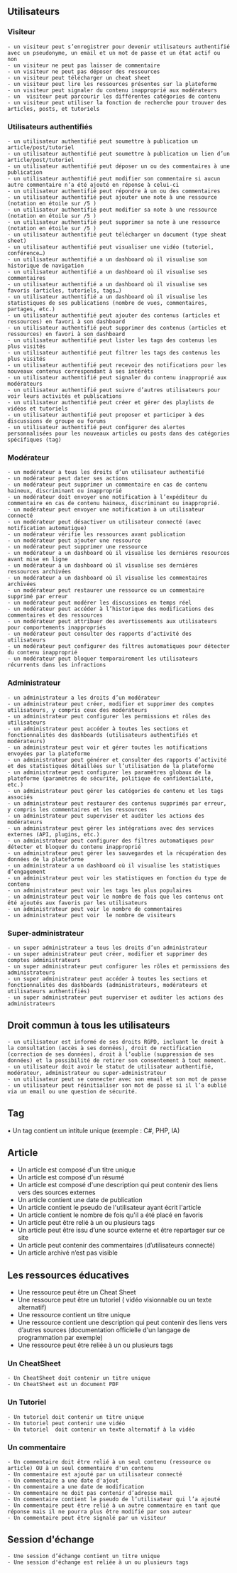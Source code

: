 
## Utilisateurs

### Visiteur
    - un visiteur peut s’enregistrer pour devenir utilisateurs authentifié avec un pseudonyme, un email et un mot de passe et un état actif ou non
    - un visiteur ne peut pas laisser de commentaire
    - un visiteur ne peut pas déposer des ressources
    - un visiteur peut télécharger un cheat sheet
    - un visiteur peut lire les ressources présentes sur la plateforme
    - un visiteur peut signaler du contenu inapproprié aux modérateurs
    - un  visiteur peut parcourir les différentes catégories de contenu
    - un visiteur peut utiliser la fonction de recherche pour trouver des articles, posts, et tutoriels

### Utilisateurs authentifiés

    - un utilisateur authentifié peut soumettre à publication un article/post/tutoriel
    - un utilisateur authentifié peut soumettre à publication un lien d’un article/post/tutoriel
    - un utilisateur authentifié peut déposer un ou des commentaires à une publication
    - un utilisateur authentifié peut modifier son commentaire si aucun autre commentaire n’a été ajouté en réponse à celui-ci
    - un utilisateur authentifié peut répondre à un ou des commentaires
    - un utilisateur authentifié peut ajouter une note à une ressource (notation en étoile sur /5 )
    - un utilisateur authentifié peut modifier sa note à une ressource (notation en étoile sur /5 )
    - un utilisateur authentifié peut supprimer sa note à une ressource (notation en étoile sur /5 )
    - un utilisateur authentifié peut télécharger un document (type sheat sheet)
    - un utilisateur authentifié peut visualiser une vidéo (tutoriel, conférence…)
    - un utilisateur authentifié a un dashboard où il visualise son historique de navigation
    - un utilisateur authentifié a un dashboard où il visualise ses commentaires
    - un utilisateur authentifié a un dashboard où il visualise ses favoris (articles, tutoriels, tags…)
    - un utilisateur authentifié a un dashboard où il visualise les statistiques de ses publications (nombre de vues, commentaires, partages, etc.)
    - un utilisateur authentifié peut ajouter des contenus (articles et ressources) en favori à son dashboard
    - un utilisateur authentifié peut supprimer des contenus (articles et ressources) en favori à son dashboard
    - un utilisateur authentifié peut lister les tags des contenus les plus visités
    - un utilisateur authentifié peut filtrer les tags des contenus les plus visités
    - un utilisateur authentifié peut recevoir des notifications pour les nouveaux contenus correspondant à ses intérêts
    - un utilisateur authentifié peut signaler du contenu inapproprié aux modérateurs
    - un utilisateur authentifié peut suivre d’autres utilisateurs pour voir leurs activités et publications
    - un utilisateur authentifié peut créer et gérer des playlists de vidéos et tutoriels
    - un utilisateur authentifié peut proposer et participer à des discussions de groupe ou forums
    - un utilisateur authentifié peut configurer des alertes personnalisées pour les nouveaux articles ou posts dans des catégories spécifiques (tag)

### Modérateur

    - un modérateur a tous les droits d’un utilisateur authentifié
    - un modérateur peut dater ses actions
    - un modérateur peut supprimer un commentaire en cas de contenu haineux, discriminant ou inapproprié
    - un modérateur doit envoyer une notification à l’expéditeur du commentaire en cas de contenu haineux, discriminant ou inapproprié.
    - un modérateur peut envoyer une notification à un utilisateur connecté
    - un modérateur peut désactiver un utilisateur connecté (avec notification automatique)
    - un modérateur vérifie les ressources avant publication
    - un modérateur peut ajouter une ressource
    - un modérateur peut supprimer une ressource
    - un modérateur a un dashboard où il visualise les dernières resources avant mise en ligne
    - un modérateur a un dashboard où il visualise ses dernières ressources archivées
    - un modérateur a un dashboard où il visualise les commentaires archivées
    - un modérateur peut restaurer une ressource ou un commentaire supprimé par erreur
    - un modérateur peut modérer les discussions en temps réel
    - un modérateur peut accéder à l’historique des modifications des commentaires et des ressources
    - un modérateur peut attribuer des avertissements aux utilisateurs pour comportements inappropriés
    - un modérateur peut consulter des rapports d’activité des utilisateurs
    - un modérateur peut configurer des filtres automatiques pour détecter du contenu inapproprié
    - un modérateur peut bloquer temporairement les utilisateurs récurrents dans les infractions

### Administrateur
    - un administrateur a les droits d’un modérateur
    - un administrateur peut créer, modifier et supprimer des comptes utilisateurs, y compris ceux des modérateurs
    - un administrateur peut configurer les permissions et rôles des utilisateurs
    - un administrateur peut accéder à toutes les sections et fonctionnalités des dashboards (utilisateurs authentifiés et modérateurs)
    - un administrateur peut voir et gérer toutes les notifications envoyées par la plateforme
    - un administrateur peut générer et consulter des rapports d’activité et des statistiques détaillées sur l’utilisation de la plateforme
    - un administrateur peut configurer les paramètres globaux de la plateforme (paramètres de sécurité, politique de confidentialité, etc.)
    - un administrateur peut gérer les catégories de contenu et les tags associés
    - un administrateur peut restaurer des contenus supprimés par erreur, y compris les commentaires et les ressources
    - un administrateur peut superviser et auditer les actions des modérateurs
    - un administrateur peut gérer les intégrations avec des services externes (API, plugins, etc.)
    - un administrateur peut configurer des filtres automatiques pour détecter et bloquer du contenu inapproprié
    - un administrateur peut gérer les sauvegardes et la récupération des données de la plateforme
    - un administrateur a un dashboard où il visualise les statistiques d’engagement
    - un administrateur peut voir les statistiques en fonction du type de contenu
    - un administrateur peut voir les tags les plus populaires
    - un administrateur peut voir le nombre de fois que les contenus ont été ajoutés aux favoris par les utilisateurs
    - un administrateur peut voir le nombre de commentaires
    - un administrateur peut voir  le nombre de visiteurs

### Super-administrateur
    - un super administrateur a tous les droits d’un administrateur
    - un super administrateur peut créer, modifier et supprimer des comptes administrateurs
    - un super administrateur peut configurer les rôles et permissions des administrateurs
    - un super administrateur peut accéder à toutes les sections et fonctionnalités des dashboards (administrateurs, modérateurs et utilisateurs authentifiés)
    - un super administrateur peut superviser et auditer les actions des administrateurs

## Droit commun à tous les utilisateurs
    - un utilisateur est informé de ses droits RGPD, incluant le droit à la consultation (accès à ses données), droit de rectification (correction de ses données), droit à l’oublie (suppression de ses données) et la possibilité de retirer son consentement à tout moment.
    - un utilisateur doit avoir le statut de utilisateur authentifié, modérateur, administrateur ou super-administrateur
    - un utilisateur peut se connecter avec son email et son mot de passe
    - un utilisateur peut réinitialiser son mot de passe si il l’a oublié via un email ou une question de sécurité.

## Tag
•  Un tag contient un intitule unique (exemple : C#, PHP, IA)

## Article
- Un article est composé d'un titre unique
- Un article est composé d'un résumé
- Un article est composé d'une description  qui peut contenir des liens vers des sources externes
- Un article contient une date de publication
- Un article contient le pseudo de l'utilisateur ayant écrit l'article
- Un article contient le nombre de fois qu'il a été placé en favoris
- Un article peut être relié à un ou plusieurs tags
- Un article peut être issu d’une source externe et être repartager sur ce site
- Un article peut contenir des commentaires (d’utilisateurs connecté)
- Un article archivé n’est pas visible

## Les ressources éducatives

- Une ressource peut être un Cheat Sheet
- Une ressource peut être un tutoriel ( vidéo visionnable ou un texte alternatif)
- Une ressource contient un titre unique
- Une ressource contient une description qui peut contenir des liens vers d’autres sources (documentation officielle d'un langage de programmation par exemple)
- Une ressource peut être reliée à un ou plusieurs tags

### Un CheatSheet
    - Un CheatSheet doit contenir un titre unique
    - Un CheatSheet est un document PDF
    

### Un Tutoriel
    - Un tutoriel doit contenir un titre unique
    - Un tutoriel peut contenir une vidéo
    - Un tutoriel  doit contenir un texte alternatif à la vidéo

### Un commentaire 
    - Un commentaire doit être relié à un seul contenu (ressource ou article) OU à un seul commentaire d'un contenu
    - Un commentaire est ajouté par un utilisateur connecté
    - Un commentaire a une date d'ajout
    - Un commentaire a une date de modification
    - Un commentaire ne doit pas contenir d’adresse mail
    - Un commentaire contient le pseudo de l’utilisateur qui l’a ajouté
    - Un commentaire peut être relié à un autre commentaire en tant que réponse mais il ne pourra plus être modifié par son auteur
    - Un commentaire peut être signalé par un visiteur

## Session d'échange
    - Une session d’échange contient un titre unique
    - Une session d'échange est reliée à un ou plusieurs tags
